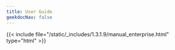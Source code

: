 ```yaml
---
title: User Guide
geekdocNav: false
---
```

{{< include file="/static/_includes/1.3.1.9/manual_enterprise.html" type="html" >}}